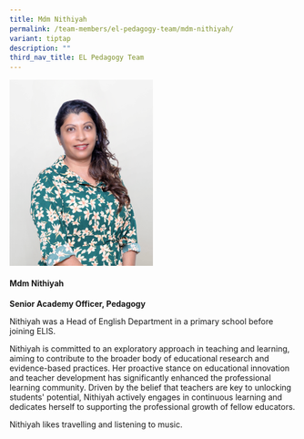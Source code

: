 ```yaml
---
title: Mdm Nithiyah
permalink: /team-members/el-pedagogy-team/mdm-nithiyah/
variant: tiptap
description: ""
third_nav_title: EL Pedagogy Team
---
```

<p></p>
<div class="isomer-image-wrapper">
<img style="width: 50%;" height="auto" width="100%" alt="" src="/images/Nithiyah_Portrait.png">
</div>
<h4><strong>Mdm Nithiyah </strong></h4>
<p><strong>Senior Academy Officer, Pedagogy</strong>
</p>
<p>Nithiyah<strong> </strong>was a Head of English Department in a primary
school before joining ELIS.</p>
<p>Nithiyah is committed to an exploratory approach in teaching and learning,
aiming to contribute to the broader body of educational research and evidence-based
practices. Her proactive stance on educational innovation and teacher development
has significantly enhanced the professional learning community. Driven
by the belief that teachers are key to unlocking students' potential, Nithiyah
actively engages in continuous learning and dedicates herself to supporting
the professional growth of fellow educators.</p>
<p>Nithiyah likes travelling and listening to music.</p>
<p></p>
<p></p>
